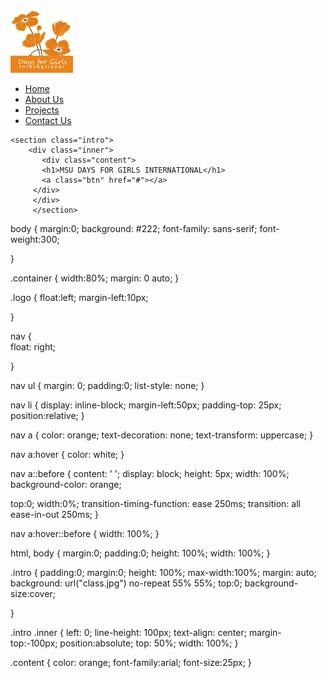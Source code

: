 <!Doctype html>
<html land="en">
<head>
   <title>Home</title>
   <link rel="stylesheet" type="text/css" href="home.css">
</head>
   </head>
<body>
       <div class="container"> 
    <img src="logo.jpg" alt="logo" class="logo" height=100px width=100px a href="daysforgirls.org">
    <nav>
     <ul>
        <li><a href="home.html">Home</a></li>
        <li><a href="mission.html">About Us</a>
        <li><a href="project.html">Projects</a></li>
        <li><a href="contact.html">Contact Us</a></li>
        </ul>
        </nav>
        </div>
       </section>
       </header>



    <section class="intro">
    	<div class="inner">
    	   <div class="content">
    	   <h1>MSU DAYS FOR GIRLS INTERNATIONAL</h1> 
    	   <a class="btn" href="#"></a>
    	 </div>
    	 </div>
    	 </section>





body { 
margin:0;
background: #222;
font-family: sans-serif;
font-weight:300;

}

.container { 
width:80%;
margin: 0 auto; 
} 

.logo { 
float:left;
margin-left:10px;

 }

nav {  
float: right;

}


nav ul { 
margin: 0;
padding:0;
list-style: none; }


nav li { 
display: inline-block;
margin-left:50px;
padding-top: 25px;
position:relative; }


 nav a { 
color: orange;
text-decoration: none;
text-transform: uppercase;
}


nav a:hover { 
color: white; }


nav a::before { 
content: ' ';
display: block;
height: 5px;
width: 100%;
background-color: orange;

top:0;
width:0%;
transition-timing-function: ease 250ms;
transition: all ease-in-out 250ms;
}

nav a:hover::before { 
width: 100%;
 }






html, body { 
	margin:0;
	padding:0;
	height: 100%;
	width: 100%;
 }


.intro {
	padding:0;
	margin:0;
	height: 100%;
	max-width:100%;
	margin: auto;
	background: url("class.jpg") no-repeat 55% 55%;
	top:0;
	background-size:cover;

}

.intro .inner {
    left: 0;
    line-height: 100px;
 	text-align: center;
 	margin-top:-100px;
    position:absolute;
    top: 50%;
    width: 100%;
}

.content { 
color: orange; 
font-family:arial;
font-size:25px;
}
